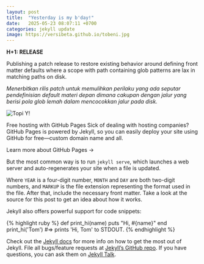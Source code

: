 ```yaml
---
layout: post
title:  "Yesterday is my b'day!"
date:   2025-05-23 08:07:11 +0700
categories: jekyll update
image: https://versibeta.github.io/tobeni.jpg
---
```

**H+1: RELEASE**

Publishing a patch release to restore existing behavior around defining front matter defaults where a scope with path containing glob patterns are lax in matching paths on disk.

*Menerbitkan rilis patch untuk memulihkan perilaku yang ada seputar pendefinisian default materi depan dimana cakupan dengan jalur yang berisi pola glob lemah dalam mencocokkan jalur pada disk.*

![Topi Y!](/images/topi-yahoo.jpeg "Topi Yahoo.")

Free hosting with GitHub Pages
Sick of dealing with hosting companies? GitHub Pages is powered by Jekyll, so you can easily deploy your site using GitHub for free—custom domain name and all.

Learn more about GitHub Pages →

But the most common way is to run `jekyll serve`, which launches a web server and auto-regenerates your site when a file is updated.

Where `YEAR` is a four-digit number, `MONTH` and `DAY` are both two-digit numbers, and `MARKUP` is the file extension representing the format used in the file. After that, include the necessary front matter. Take a look at the source for this post to get an idea about how it works.

Jekyll also offers powerful support for code snippets:

{% highlight ruby %}
def print_hi(name)
  puts "Hi, #{name}"
end
print_hi('Tom')
#=> prints 'Hi, Tom' to STDOUT.
{% endhighlight %}

Check out the [Jekyll docs][jekyll-docs] for more info on how to get the most out of Jekyll. File all bugs/feature requests at [Jekyll’s GitHub repo][jekyll-gh]. If you have questions, you can ask them on [Jekyll Talk][jekyll-talk].

[jekyll-docs]: https://jekyllrb.com/docs/home
[jekyll-gh]:   https://github.com/jekyll/jekyll
[jekyll-talk]: https://talk.jekyllrb.com/
